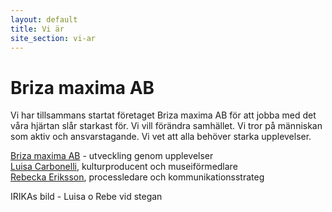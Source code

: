 ```yaml
---
layout: default
title: Vi är
site_section: vi-ar
---
```


# Briza maxima AB
Vi har tillsammans startat företaget Briza maxima AB för att jobba med det våra hjärtan slår starkast för. Vi vill förändra samhället. Vi tror på människan som aktiv och ansvarstagande. Vi vet att alla behöver starka upplevelser.

[Briza maxima AB](foeretaget) - utveckling genom upplevelser<br/>
[Luisa Carbonelli](luisa-carbonelli), kulturproducent och museiförmedlare<br/>
[Rebecka Eriksson](rebecka-eriksson), processledare och kommunikationsstrateg

IRIKAs bild - Luisa o Rebe vid stegan